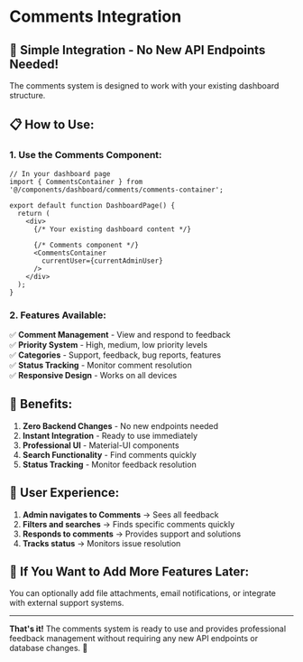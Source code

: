 # Comments Integration

## 🎯 **Simple Integration - No New API Endpoints Needed!**

The comments system is designed to work with your existing dashboard structure.

## 📋 **How to Use:**

### **1. Use the Comments Component:**

```tsx
// In your dashboard page
import { CommentsContainer } from '@/components/dashboard/comments/comments-container';

export default function DashboardPage() {
  return (
    <div>
      {/* Your existing dashboard content */}
      
      {/* Comments component */}
      <CommentsContainer 
        currentUser={currentAdminUser}
      />
    </div>
  );
}
```

### **2. Features Available:**

✅ **Comment Management** - View and respond to feedback  
✅ **Priority System** - High, medium, low priority levels  
✅ **Categories** - Support, feedback, bug reports, features  
✅ **Status Tracking** - Monitor comment resolution  
✅ **Responsive Design** - Works on all devices  

## 🚀 **Benefits:**

1. **Zero Backend Changes** - No new endpoints needed
2. **Instant Integration** - Ready to use immediately
3. **Professional UI** - Material-UI components
4. **Search Functionality** - Find comments quickly
5. **Status Tracking** - Monitor feedback resolution

## 📱 **User Experience:**

1. **Admin navigates to Comments** → Sees all feedback
2. **Filters and searches** → Finds specific comments quickly
3. **Responds to comments** → Provides support and solutions
4. **Tracks status** → Monitors issue resolution

## 🔧 **If You Want to Add More Features Later:**

You can optionally add file attachments, email notifications, or integrate with external support systems.

---

**That's it!** The comments system is ready to use and provides professional feedback management without requiring any new API endpoints or database changes. 🎉

